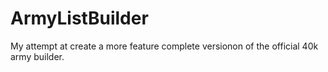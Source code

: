 # ArmyListBuilder
My attempt at create a more feature complete versionon of the official 40k army builder.
